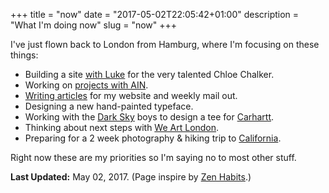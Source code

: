 +++
title = "now"
date = "2017-05-02T22:05:42+01:00"
description = "What I'm doing now"
slug = "now"
+++

I've just flown back to London from Hamburg, where I'm focusing on these things:

- Building a site [with Luke](https://lukeharvey.co.uk/) for the very talented Chloe Chalker.
- Working on [projects with AIN](https://www.angelinvestmentnetwork.co.uk/office-space).
- [Writing articles](https://www.harrycresswell.com/articles/) for my website and weekly mail out.
- Designing a new hand-painted typeface.
- Working with the [Dark Sky](https://soundcloud.com/dark-sky) boys to design a tee for [Carhartt](https://www.carhartt-wip.com/en).
- Thinking about next steps with [We Art London](https://www.weartlondon.com/).
- Preparing for a 2 week photography &amp; hiking trip to [California](https://goo.gl/bbaQGq).

Right now these are my priorities so I'm saying no to most other stuff.


**Last Updated:** May 02, 2017. (Page inspire by [Zen Habits](https://zenhabits.net/now/).)
